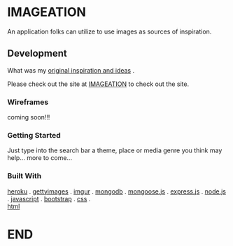 # IMAGEATION

An application folks can utilize to use images as sources of inspiration. 

## Development

What was my [original inspiration and ideas](https://trello.com/b/bLHtwlxQ/imagination) .

Please check out the site at [IMAGEATION](https://github.com/middtown/Imageation.git) to check out the site. 

### Wireframes

coming soon!!!

### Getting Started

Just type into the search bar a theme, place or media genre you think may help... 
more to come...

### Built With
  [heroku](https://www.heroku.com/home) .
  [gettyimages](http://developers.gettyimages.com/en/) . 
  [imgur](https://api.imgur.com) . 
  [mongodb](https://www.mongodb.com) . 
  [mongoose.js](http://mongoosejs.com/index.html) . 
  [express.js](https://expressjs.com) . 
  [node.js](https://nodejs.org/en/) . 
  [javascript](https://developer.mozilla.org/en-US/docs/Web/JavaScript) . 
  [bootstrap](http://getbootstrap.comc) . 
  [css](https://developer.mozilla.org/en-US/docs/Web/CSS) .  
  [html](https://developer.mozilla.org/en-US/docs/Web/HTML)


# END
